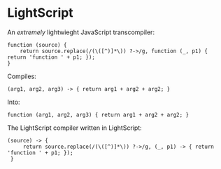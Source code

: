 LightScript
===========

An *extremely* lightwieght JavaScript transcompiler:

    function (source) {
        return source.replace(/(\([^)]*\)) ?->/g, function (_, p1) { return 'function ' + p1; });
    }

Compiles:

    (arg1, arg2, arg3) -> { return arg1 + arg2 + arg2; }

Into:

    function (arg1, arg2, arg3) { return arg1 + arg2 + arg2; }

The LightScript compiler written in LightScript:

    (source) -> {
         return source.replace(/(\([^)]*\)) ?->/g, (_, p1) -> { return 'function ' + p1; });
     }